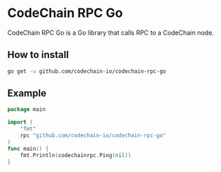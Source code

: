 # CodeChain RPC Go

CodeChain RPC Go is a Go library that calls RPC to a CodeChain node.

## How to install

```bash
go get -u github.com/codechain-io/codechain-rpc-go
```

## Example

```Go
package main

import (
	"fmt"
	rpc "github.com/codechain-io/codechain-rpc-go"
)
func main() {
	fmt.Println(codechainrpc.Ping(nil))
}

```
